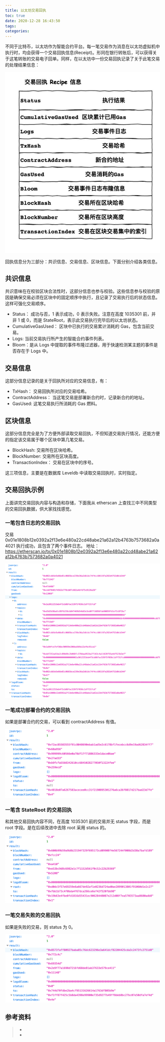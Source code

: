 ```yaml
---
title: 以太坊交易回执
toc: true
date: 2020-12-28 16:43:50
tags:
categories:
---
```


不同于比特币，以太坊作为智能合约平台。每一笔交易作为消息在以太坊虚拟机中执行时，均会获得一个交易回执信息(Receipt)。形同在银行转账后，可以获得关于这笔转账的交易电子回单。同样，在以太坊中一份交易回执记录了关于此笔交易的处理结果信息：

![](以太坊交易回执/01-receipt.jpg)

回执信息分为三部分：共识信息、交易信息、区块信息。下面分别介绍各类信息。

## 共识信息
共识意味在在校验区块合法性时，这部分信息也参与校验。这些信息参与校验的原因是确保交易必须在区块中的固定顺序中执行，且记录了交易执行后的状态信息。这样可强化交易顺序。
- Status： 成功与否，1 表示成功，0 表示失败。注意在高度 1035301 前，并非 1 或 0，而是 StateRoot，表示此交易执行完毕后的以太坊状态。
- CumulativeGasUsed： 区块中已执行的交易累计消耗的 Gas，包含当前交易。
- Logs: 当前交易执行所产生的智能合约事件列表。
- Bloom：是从 Logs 中提取的事件布隆过滤器，用于快速检测某主题的事件是否存在于 Logs 中。

## 交易信息
这部分信息记录的是关于回执所对应的交易信息，有：
- TxHash： 交易回执所对应的交易哈希。
- ContractAddress： 当这笔交易是部署新合约时，记录新合约的地址。
- GasUsed: 这笔交易执行所消耗的 Gas 燃料。

## 区块信息
这部分信息完全是为了方便外部读取交易回执，不但知道交易执行情况，还能方便的指定该交易属于哪个区块中第几笔交易。
- BlockHash: 交易所在区块哈希。
- BlockNumber: 交易所在区块高度。
- TransactionIndex： 交易在区块中的序号。

这三项信息，主要是在数据库 Leveldb 中读取交易回执时，实时指定。

## 交易回执示例
上面讲完交易回执内容与构造和存储，下面我从 etherscan 上查找三中不同类型的交易回执数据，供大家找找感觉。

### 一笔包含日志的交易回执
交易 0x01e1808b12e0392a2f13e6e480a22cd48abe21a62a12b4763b7573682a0a4021 执行成功，且包含了两个事件日志。
地址：https://etherscan.io/tx/0x01e1808b12e0392a2f13e6e480a22cd48abe21a62a12b4763b7573682a0a4021

![](以太坊交易回执/02.png)

### 一笔成功部署合约的交易回执
如果是部署合约的交易，可以看到 contractAddress 有值。

![](以太坊交易回执/03.png)

### 一笔含 StateRoot 的交易回执
和其他交易回执内容不同，在高度 1035301 前的交易并无 status 字段，而是 root 字段。是在后续改进中去除 root 采用 status 的。

![](以太坊交易回执/04.png)

### 一笔交易失败的交易回执
如果是失败的交易，则 status 为 0。

![](以太坊交易回执/05.png)

## 参考资料
> - []()
> - []()
